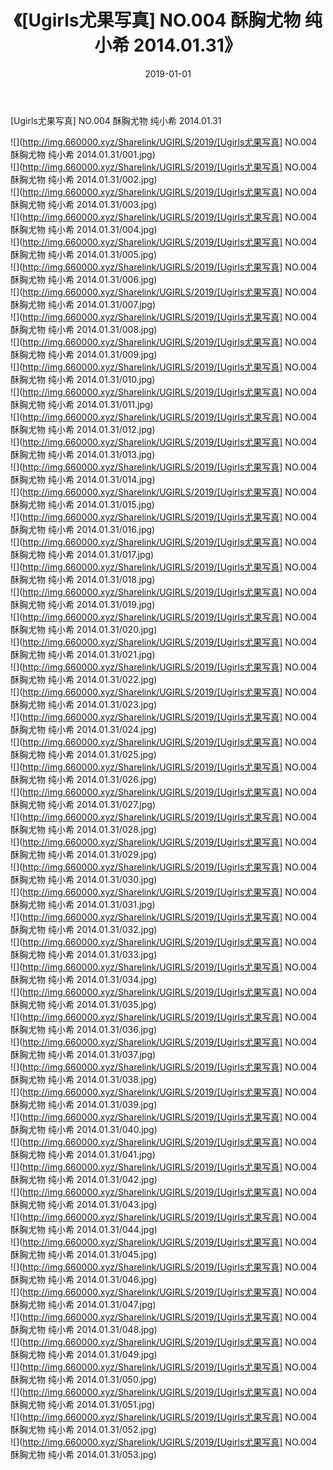 ﻿---
layout: post
title:  《[Ugirls尤果写真] NO.004 酥胸尤物 纯小希 2014.01.31》
date:   2019-01-01
img: http://img.660000.xyz/Sharelink/UGIRLS/2019/[Ugirls尤果写真] NO.004 酥胸尤物 纯小希 2014.01.31/000.jpg
categories: [美女, 清纯, 唯美]
---

[Ugirls尤果写真] NO.004 酥胸尤物 纯小希 2014.01.31

 ![](http://img.660000.xyz/Sharelink/UGIRLS/2019/[Ugirls尤果写真] NO.004 酥胸尤物 纯小希 2014.01.31/001.jpg) <br>![](http://img.660000.xyz/Sharelink/UGIRLS/2019/[Ugirls尤果写真] NO.004 酥胸尤物 纯小希 2014.01.31/002.jpg) <br>![](http://img.660000.xyz/Sharelink/UGIRLS/2019/[Ugirls尤果写真] NO.004 酥胸尤物 纯小希 2014.01.31/003.jpg) <br>![](http://img.660000.xyz/Sharelink/UGIRLS/2019/[Ugirls尤果写真] NO.004 酥胸尤物 纯小希 2014.01.31/004.jpg) <br>![](http://img.660000.xyz/Sharelink/UGIRLS/2019/[Ugirls尤果写真] NO.004 酥胸尤物 纯小希 2014.01.31/005.jpg) <br>![](http://img.660000.xyz/Sharelink/UGIRLS/2019/[Ugirls尤果写真] NO.004 酥胸尤物 纯小希 2014.01.31/006.jpg) <br>![](http://img.660000.xyz/Sharelink/UGIRLS/2019/[Ugirls尤果写真] NO.004 酥胸尤物 纯小希 2014.01.31/007.jpg) <br>![](http://img.660000.xyz/Sharelink/UGIRLS/2019/[Ugirls尤果写真] NO.004 酥胸尤物 纯小希 2014.01.31/008.jpg) <br>![](http://img.660000.xyz/Sharelink/UGIRLS/2019/[Ugirls尤果写真] NO.004 酥胸尤物 纯小希 2014.01.31/009.jpg) <br>![](http://img.660000.xyz/Sharelink/UGIRLS/2019/[Ugirls尤果写真] NO.004 酥胸尤物 纯小希 2014.01.31/010.jpg) <br>![](http://img.660000.xyz/Sharelink/UGIRLS/2019/[Ugirls尤果写真] NO.004 酥胸尤物 纯小希 2014.01.31/011.jpg) <br>![](http://img.660000.xyz/Sharelink/UGIRLS/2019/[Ugirls尤果写真] NO.004 酥胸尤物 纯小希 2014.01.31/012.jpg) <br>![](http://img.660000.xyz/Sharelink/UGIRLS/2019/[Ugirls尤果写真] NO.004 酥胸尤物 纯小希 2014.01.31/013.jpg) <br>![](http://img.660000.xyz/Sharelink/UGIRLS/2019/[Ugirls尤果写真] NO.004 酥胸尤物 纯小希 2014.01.31/014.jpg) <br>![](http://img.660000.xyz/Sharelink/UGIRLS/2019/[Ugirls尤果写真] NO.004 酥胸尤物 纯小希 2014.01.31/015.jpg) <br>![](http://img.660000.xyz/Sharelink/UGIRLS/2019/[Ugirls尤果写真] NO.004 酥胸尤物 纯小希 2014.01.31/016.jpg) <br>![](http://img.660000.xyz/Sharelink/UGIRLS/2019/[Ugirls尤果写真] NO.004 酥胸尤物 纯小希 2014.01.31/017.jpg) <br>![](http://img.660000.xyz/Sharelink/UGIRLS/2019/[Ugirls尤果写真] NO.004 酥胸尤物 纯小希 2014.01.31/018.jpg) <br>![](http://img.660000.xyz/Sharelink/UGIRLS/2019/[Ugirls尤果写真] NO.004 酥胸尤物 纯小希 2014.01.31/019.jpg) <br>![](http://img.660000.xyz/Sharelink/UGIRLS/2019/[Ugirls尤果写真] NO.004 酥胸尤物 纯小希 2014.01.31/020.jpg) <br>![](http://img.660000.xyz/Sharelink/UGIRLS/2019/[Ugirls尤果写真] NO.004 酥胸尤物 纯小希 2014.01.31/021.jpg) <br>![](http://img.660000.xyz/Sharelink/UGIRLS/2019/[Ugirls尤果写真] NO.004 酥胸尤物 纯小希 2014.01.31/022.jpg) <br>![](http://img.660000.xyz/Sharelink/UGIRLS/2019/[Ugirls尤果写真] NO.004 酥胸尤物 纯小希 2014.01.31/023.jpg) <br>![](http://img.660000.xyz/Sharelink/UGIRLS/2019/[Ugirls尤果写真] NO.004 酥胸尤物 纯小希 2014.01.31/024.jpg) <br>![](http://img.660000.xyz/Sharelink/UGIRLS/2019/[Ugirls尤果写真] NO.004 酥胸尤物 纯小希 2014.01.31/025.jpg) <br>![](http://img.660000.xyz/Sharelink/UGIRLS/2019/[Ugirls尤果写真] NO.004 酥胸尤物 纯小希 2014.01.31/026.jpg) <br>![](http://img.660000.xyz/Sharelink/UGIRLS/2019/[Ugirls尤果写真] NO.004 酥胸尤物 纯小希 2014.01.31/027.jpg) <br>![](http://img.660000.xyz/Sharelink/UGIRLS/2019/[Ugirls尤果写真] NO.004 酥胸尤物 纯小希 2014.01.31/028.jpg) <br>![](http://img.660000.xyz/Sharelink/UGIRLS/2019/[Ugirls尤果写真] NO.004 酥胸尤物 纯小希 2014.01.31/029.jpg) <br>![](http://img.660000.xyz/Sharelink/UGIRLS/2019/[Ugirls尤果写真] NO.004 酥胸尤物 纯小希 2014.01.31/030.jpg) <br>![](http://img.660000.xyz/Sharelink/UGIRLS/2019/[Ugirls尤果写真] NO.004 酥胸尤物 纯小希 2014.01.31/031.jpg) <br>![](http://img.660000.xyz/Sharelink/UGIRLS/2019/[Ugirls尤果写真] NO.004 酥胸尤物 纯小希 2014.01.31/032.jpg) <br>![](http://img.660000.xyz/Sharelink/UGIRLS/2019/[Ugirls尤果写真] NO.004 酥胸尤物 纯小希 2014.01.31/033.jpg) <br>![](http://img.660000.xyz/Sharelink/UGIRLS/2019/[Ugirls尤果写真] NO.004 酥胸尤物 纯小希 2014.01.31/034.jpg) <br>![](http://img.660000.xyz/Sharelink/UGIRLS/2019/[Ugirls尤果写真] NO.004 酥胸尤物 纯小希 2014.01.31/035.jpg) <br>![](http://img.660000.xyz/Sharelink/UGIRLS/2019/[Ugirls尤果写真] NO.004 酥胸尤物 纯小希 2014.01.31/036.jpg) <br>![](http://img.660000.xyz/Sharelink/UGIRLS/2019/[Ugirls尤果写真] NO.004 酥胸尤物 纯小希 2014.01.31/037.jpg) <br>![](http://img.660000.xyz/Sharelink/UGIRLS/2019/[Ugirls尤果写真] NO.004 酥胸尤物 纯小希 2014.01.31/038.jpg) <br>![](http://img.660000.xyz/Sharelink/UGIRLS/2019/[Ugirls尤果写真] NO.004 酥胸尤物 纯小希 2014.01.31/039.jpg) <br>![](http://img.660000.xyz/Sharelink/UGIRLS/2019/[Ugirls尤果写真] NO.004 酥胸尤物 纯小希 2014.01.31/040.jpg) <br>![](http://img.660000.xyz/Sharelink/UGIRLS/2019/[Ugirls尤果写真] NO.004 酥胸尤物 纯小希 2014.01.31/041.jpg) <br>![](http://img.660000.xyz/Sharelink/UGIRLS/2019/[Ugirls尤果写真] NO.004 酥胸尤物 纯小希 2014.01.31/042.jpg) <br>![](http://img.660000.xyz/Sharelink/UGIRLS/2019/[Ugirls尤果写真] NO.004 酥胸尤物 纯小希 2014.01.31/043.jpg) <br>![](http://img.660000.xyz/Sharelink/UGIRLS/2019/[Ugirls尤果写真] NO.004 酥胸尤物 纯小希 2014.01.31/044.jpg) <br>![](http://img.660000.xyz/Sharelink/UGIRLS/2019/[Ugirls尤果写真] NO.004 酥胸尤物 纯小希 2014.01.31/045.jpg) <br>![](http://img.660000.xyz/Sharelink/UGIRLS/2019/[Ugirls尤果写真] NO.004 酥胸尤物 纯小希 2014.01.31/046.jpg) <br>![](http://img.660000.xyz/Sharelink/UGIRLS/2019/[Ugirls尤果写真] NO.004 酥胸尤物 纯小希 2014.01.31/047.jpg) <br>![](http://img.660000.xyz/Sharelink/UGIRLS/2019/[Ugirls尤果写真] NO.004 酥胸尤物 纯小希 2014.01.31/048.jpg) <br>![](http://img.660000.xyz/Sharelink/UGIRLS/2019/[Ugirls尤果写真] NO.004 酥胸尤物 纯小希 2014.01.31/049.jpg) <br>![](http://img.660000.xyz/Sharelink/UGIRLS/2019/[Ugirls尤果写真] NO.004 酥胸尤物 纯小希 2014.01.31/050.jpg) <br>![](http://img.660000.xyz/Sharelink/UGIRLS/2019/[Ugirls尤果写真] NO.004 酥胸尤物 纯小希 2014.01.31/051.jpg) <br>![](http://img.660000.xyz/Sharelink/UGIRLS/2019/[Ugirls尤果写真] NO.004 酥胸尤物 纯小希 2014.01.31/052.jpg) <br>![](http://img.660000.xyz/Sharelink/UGIRLS/2019/[Ugirls尤果写真] NO.004 酥胸尤物 纯小希 2014.01.31/053.jpg) <br>